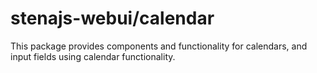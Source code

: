 # stenajs-webui/calendar

This package provides components and functionality for calendars, 
and input fields using calendar functionality.
